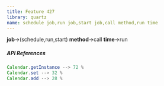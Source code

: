 ```yaml
---
title: Feature 427
library: quartz
name: schedule job,run job,start job,call method,run time
---
```


**job**->(schedule,run,start) **method**->call **time**->run 

##### API References

```java
Calendar.getInstance --> 72 %
Calendar.set --> 32 %
Calendar.add --> 28 %
```

